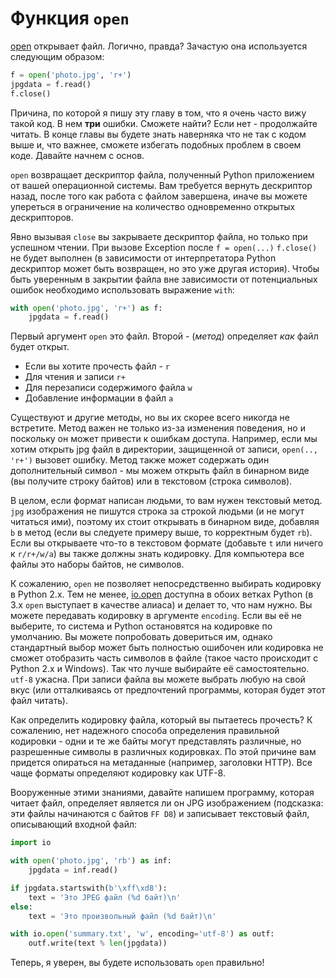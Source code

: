 # Функция `open`

[open](http://docs.python.org/dev/library/functions.html#open) открывает
файл. Логично, правда? Зачастую она используется следующим образом:

```python
f = open('photo.jpg', 'r+')
jpgdata = f.read()
f.close()
```

Причина, по которой я пишу эту главу в том, что я очень часто вижу такой код.
В нем **три** ошибки. Сможете найти? Если нет - продолжайте читать. В конце
главы вы будете знать наверняка что не так с кодом выше и, что важнее, сможете
избегать подобных проблем в своем коде. Давайте начнем с основ.

``open`` возвращает дескриптор файла, полученный Python приложением от вашей
операционной системы. Вам требуется вернуть дескриптор назад, после того как
работа с файлом завершена, иначе вы можете упереться в ограничение на
количество одновременно открытых дескрипторов.

Явно вызывая `close` вы закрываете дескриптор файла, но только при успешном
чтении. При вызове Exception после `f = open(...)` `f.close()` не будет
выполнен (в зависимости от интерпретатора Python дескриптор может быть
возвращен, но это уже другая история). Чтобы быть уверенным в закрытии файла
вне зависимости от потенциальных ошибок необходимо использовать выражение
`with`:

```python
with open('photo.jpg', 'r+') as f:
    jpgdata = f.read()
```

Первый аргумент `open` это файл. Второй - (*метод*) определяет *как* файл
будет открыт.

-  Если вы хотите прочесть файл - `r`
-  Для чтения и записи `r+`
-  Для перезаписи содержимого файла `w`
-  Добавление информации в файл `a`

Существуют и другие методы, но вы их скорее всего никогда не встретите. Метод
важен не только из-за изменения поведения, но и поскольку он может привести к
ошибкам доступа. Например, если мы хотим открыть jpg файл в директории,
защищенной от записи, `open(.., 'r+')` вызовет ошибку. Метод также может
содержать один дополнительный символ - мы можем открыть файл в бинарном виде
(вы получите строку байтов) или в текстовом (строка символов).

В целом, если формат написан людьми, то вам нужен текстовый метод. `jpg`
изображения не пишутся строка за строкой людьми (и не могут читаться ими),
поэтому их стоит открывать в бинарном виде, добавляя `b` в метод
(если вы следуете примеру выше, то корректным будет `rb`). Если вы
открываете что-то в текстовом формате (добавьте `t` или ничего к
`r/r+/w/a`) вы также должны знать кодировку. Для компьютера все файлы это
наборы байтов, не символов.

К сожалению, `open` не позволяет непосредственно выбирать кодировку в
Python 2.x. Тем не менее, [io.open](http://docs.python.org/2/library/io.html#io.open)
доступна в обоих ветках Python (в 3.x `open` выступает в качестве алиаса)
и делает то, что нам нужно. Вы можете передавать кодировку в аргументе
`encoding`. Если вы её не выберите, то система и Python остановятся на
кодировке по умолчанию. Вы можете попробовать довериться им, однако
стандартный выбор может быть полностью ошибочен или кодировка
не сможет отобразить часть символов в файле (такое часто происходит с
Python 2.x и Windows). Так что лучше выбирайте её самостоятельно.
`utf-8` ужасна. При записи файла вы можете выбрать любую на свой вкус (или
отталкиваясь от предпочтений программы, которая будет этот файл читать).

Как определить кодировку файла, который вы пытаетесь прочесть? К сожалению,
нет надежного способа определения правильной кодировки - одни и те же
байты могут представлять различные, но разрешенные символы в различных
кодировках. По этой причине вам придется опираться на метаданные (например,
заголовки HTTP). Все чаще форматы определяют кодировку как UTF-8.

Вооруженные этими знаниями, давайте напишем программу, которая читает файл,
определяет является ли он JPG изображением (подсказка: эти файлы начинаются
с байтов `FF D8`) и записывает текстовый файл, описывающий входной файл:

```python
import io

with open('photo.jpg', 'rb') as inf:
    jpgdata = inf.read()

if jpgdata.startswith(b'\xff\xd8'):
    text = 'Это JPEG файл (%d байт)\n'
else:
    text = 'Это произвольный файл (%d байт)\n'

with io.open('summary.txt', 'w', encoding='utf-8') as outf:
    outf.write(text % len(jpgdata))
```

Теперь, я уверен, вы будете использовать `open` правильно!
